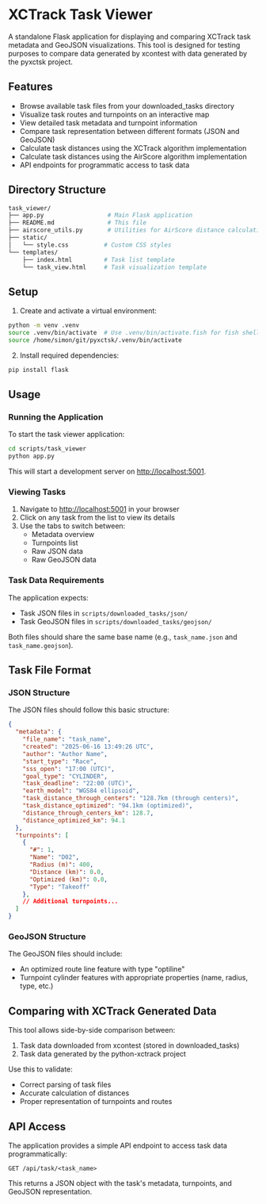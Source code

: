 # XCTrack Task Viewer

A standalone Flask application for displaying and comparing XCTrack task metadata and GeoJSON visualizations. This tool is designed for testing purposes to compare data generated by xcontest with data generated by the pyxctsk project.

## Features

- Browse available task files from your downloaded_tasks directory
- Visualize task routes and turnpoints on an interactive map
- View detailed task metadata and turnpoint information
- Compare task representation between different formats (JSON and GeoJSON)
- Calculate task distances using the XCTrack algorithm implementation
- Calculate task distances using the AirScore algorithm implementation
- API endpoints for programmatic access to task data

## Directory Structure

```sh
task_viewer/
├── app.py                  # Main Flask application
├── README.md               # This file
├── airscore_utils.py       # Utilities for AirScore distance calculations
├── static/
│   └── style.css          # Custom CSS styles
└── templates/
    ├── index.html         # Task list template
    └── task_view.html     # Task visualization template
```

## Setup

1. Create and activate a virtual environment:

  ```bash
  python -m venv .venv
  source .venv/bin/activate  # Use .venv/bin/activate.fish for fish shell
  source /home/simon/git/pyxctsk/.venv/bin/activate
  ```

2. Install required dependencies:

  ```bash
  pip install flask
  ```

## Usage

### Running the Application

To start the task viewer application:

```bash
cd scripts/task_viewer
python app.py
```

This will start a development server on <http://localhost:5001>.

### Viewing Tasks

1. Navigate to <http://localhost:5001> in your browser
2. Click on any task from the list to view its details
3. Use the tabs to switch between:
   - Metadata overview
   - Turnpoints list
   - Raw JSON data
   - Raw GeoJSON data

### Task Data Requirements

The application expects:

- Task JSON files in `scripts/downloaded_tasks/json/`
- Task GeoJSON files in `scripts/downloaded_tasks/geojson/`

Both files should share the same base name (e.g., `task_name.json` and `task_name.geojson`).

## Task File Format

### JSON Structure

The JSON files should follow this basic structure:

```json
{
  "metadata": {
    "file_name": "task_name",
    "created": "2025-06-16 13:49:26 UTC",
    "author": "Author Name",
    "start_type": "Race",
    "sss_open": "17:00 (UTC)",
    "goal_type": "CYLINDER",
    "task_deadline": "22:00 (UTC)",
    "earth_model": "WGS84 ellipsoid",
    "task_distance_through_centers": "128.7km (through centers)",
    "task_distance_optimized": "94.1km (optimized)",
    "distance_through_centers_km": 128.7,
    "distance_optimized_km": 94.1
  },
  "turnpoints": [
    {
      "#": 1,
      "Name": "D02",
      "Radius (m)": 400,
      "Distance (km)": 0.0,
      "Optimized (km)": 0.0,
      "Type": "Takeoff"
    },
    // Additional turnpoints...
  ]
}
```

### GeoJSON Structure

The GeoJSON files should include:

- An optimized route line feature with type "optiline"
- Turnpoint cylinder features with appropriate properties (name, radius, type, etc.)

## Comparing with XCTrack Generated Data

This tool allows side-by-side comparison between:

1. Task data downloaded from xcontest (stored in downloaded_tasks)
2. Task data generated by the python-xctrack project

Use this to validate:

- Correct parsing of task files
- Accurate calculation of distances
- Proper representation of turnpoints and routes

## API Access

The application provides a simple API endpoint to access task data programmatically:

`GET /api/task/<task_name>`

This returns a JSON object with the task's metadata, turnpoints, and GeoJSON representation.
